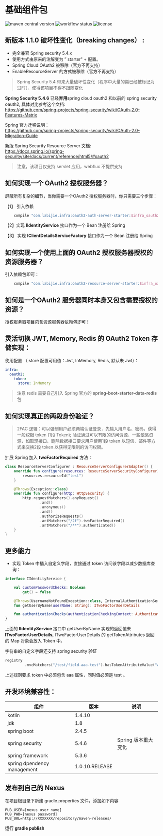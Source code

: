 # 基础组件包

![maven central version](https://img.shields.io/maven-central/v/com.labijie.infra/oauth2-starter?style=flat-square)
![workflow status](https://img.shields.io/github/workflow/status/hongque-pro/infra-oauth2/Gradle%20Build%20And%20Release?label=CI%20publish&style=flat-square)
![license](https://img.shields.io/github/license/hongque-pro/infra-oauth2?style=flat-square)

## 新版本 1.1.0 破坏性变化（breaking changes） :

- 完全兼容 Spring security 5.4.x
- 使用方式由原来的注解变为 ” starter" + 配置。
- Spring Cloud OAuth2 被移除（官方不再支持）
- EnableResourceServer 的方式被移除（官方不再支持）

> Spring Security 5.4 带来大量破坏性变化（程序中大量的类已经被标记为过时），使得该项目不得不跟随变化

**Spring Security 5.4.6** 已经**弃用**spring cloud oauth2 和以前的 spring security oauth2, 具体对比参考这个文档:   
https://github.com/spring-projects/spring-security/wiki/OAuth-2.0-Features-Matrix


Spring 官方迁移说明：   
https://github.com/spring-projects/spring-security/wiki/OAuth-2.0-Migration-Guide

新版 Spring Security Resource Server 文档:   
https://docs.spring.io/spring-security/site/docs/current/reference/html5/#oauth2   

> 注意，该项目仅支持 servlet 应用，webflux 不提供支持

## 如何实现一个 OAuth2 授权服务器？
屏蔽所有复杂的细节，当你需要一个OAuth2 授权服务器时，你只需要三个步骤：

【1】 引入依赖
```groovy
    compile "com.labijie.infra:oauth2-auth-server-starter:$infra_oauth2_version"
```
【2】实现 **IIdentityService** 接口作为一个 Bean 注册给 Spring   

【3】 实现 **IClientDetailsServiceFactory** 接口作为一个 Bean 注册给 Spring   


## 如何实现一个使用上面的 OAuth2 授权服务器授权的资源服务器？
引入依赖包即可：

```groovy
    compile "com.labijie.infra:oauth2-resource-server-starter:$infra_oauth2_version"
```


## 如何是一个OAuth2 服务器同时本身又包含需要授权的资源？   
授权服务器项目包含资源服务器依赖包即可！

## 灵活切换 JWT, Memory, Redis 的 OAuth2 Token 存储实现：
使用配置 （ store 配置可用值：Jwt,  InMemory, Redis, 默认未 Jwt）：   
```yaml
infra:
  oauth2:
    token:
      store: InMemory 
```

> 注意 redis 需要自己引入 Spring 官方的 **spring-boot-starter-data-redis** 包

## 如何实现真正的两段身份验证？

> 2FAC 逻辑：可以强制用户必须两端认证登录，先输入用户名、密码，获得一般权限 token (1段 Token);
> 验证通过可以有限的访问资源，一些敏感资源，如取现接口、删除数据接口要求用户使用1段 token 以短信、邮件等方式来交换2段 token 以获得无限制的访问权限。

扩展 Spring 加入 **twoFactorRequired** 方法：
```kotlin
class ResourceServerConfigurer : ResourceServerConfigurerAdapter() {
    override fun configure(resources: ResourceServerSecurityConfigurer) {
        resources.resourceId("test")
    }

    @Throws(Exception::class)
    override fun configure(http: HttpSecurity) {
        http.requestMatchers().anyRequest()
                .and()
                .anonymous()
                .and()
                .authorizeRequests()
                .antMatchers("/2f").twoFactorRequired()
                .antMatchers("/**").authenticated()
    }
}
```

## 更多能力

- 实现 Token 中插入自定义字段，直接通过 token 访问该字段以减少数据库查询：
```kotlin
interface IIdentityService {

    val customPasswordChecks: Boolean
        get() = false

    @Throws(UsernameNotFoundException::class, InternalAuthenticationServiceException::class)
    fun getUserByName(userName: String): ITwoFactorUserDetails

    fun authenticationChecks(authenticationCheckingContext: AuthenticationCheckingContext): SignInResult
}
```   
上面的 **IIdentityService** 接口中 getUserByName 实现的返回值未 **ITwoFactorUserDetails**,  ITwoFactorUserDetails 的 getTokenAttributes 返回的 Map 对象会放入 Token 中。

字符串的自定义字段还支持 spring security 验证

```kotlin
registry
         .mvcMatchers("/test/field-aaa-test").hasTokenAttributeValue("aaa", "test")
```

上述规则要求 token 中必须包含 aaa 属性，同时值必须是 test 。

## 开发环境兼容性：

|组件|版本|说明|
|--------|--------|--------|
|   kotlin    |      1.4.10    |           |
|   jdk    |      1.8   |           |
|   spring boot    |      2.4.5    |           |
|   spring security    |     5.4.6    |      Spring 版本重大变化     |
|   spring framework    |      5.3.6   |           |
|   spring dpendency management    |      1.0.10.RELEASE    |           |

## 发布到自己的 Nexus

在项目根目录下新建 gradle.properties 文件，添加如下内容

```text
PUB_USER=[nexus user name]
PUB_PWD=[nexus password]
PUB_URL=http://XXXXXXX/repository/maven-releases/
```
运行  **gradle publish**
